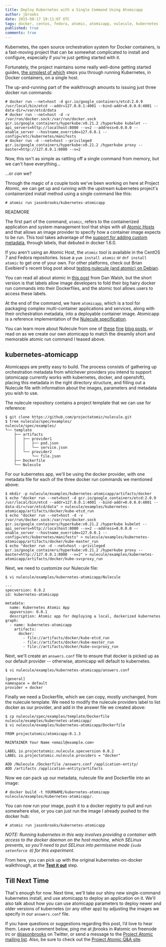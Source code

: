 ```yaml
---
title: Deploy Kubernetes with a Single Command Using Atomicapp
author: jbrooks
date: 2015-08-17 19:11:07 UTC
tags: docker, centos, fedora, atomic, atomicapp, nulecule, kubernetes
published: true
comments: true
---
```


Kubernetes, the open source orchestration system for Docker containers, is a fast-moving project that can be somewhat complicated to install and configure, especially if you're just getting started with it.

Fortunately, the project maintains some really well-done getting started guides, [the simplest of which](https://github.com/GoogleCloudPlatform/kubernetes/blob/release-1.0/docs/getting-started-guides/docker.md) steps you through running Kubernetes, in Docker containers, on a single host. 

The up-and-running part of the walkthrough amounts to issuing just three docker run commands:

```
# docker run --net=host -d gcr.io/google_containers/etcd:2.0.9 /usr/local/bin/etcd --addr=127.0.0.1:4001 --bind-addr=0.0.0.0:4001 --data-dir=/var/etcd/data
# docker run --net=host -d -v /var/run/docker.sock:/var/run/docker.sock gcr.io/google_containers/hyperkube:v0.21.2 /hyperkube kubelet --api_servers=http://localhost:8080 --v=2 --address=0.0.0.0 --enable_server --hostname_override=127.0.0.1 --config=/etc/kubernetes/manifests
# docker run -d --net=host --privileged gcr.io/google_containers/hyperkube:v0.21.2 /hyperkube proxy --master=http://127.0.0.1:8080 --v=2
```

Now, this isn't as simple as rattling off a single command from memory, but we can't have everything... 

...or *can* we? 

Through the magic of a couple tools we've been working on here at Project Atomic, we can get up and running with the upstream kubernetes project's containerized install method using a single command like this:

```
# atomic run jasonbrooks/kubernetes-atomicapp
```

READMORE

The first part of the command, `atomic`, refers to the containerized application and system management tool that ships with all [Atomic Hosts](http://www.projectatomic.io/download/) and that allows an image provider to specify how a container image expects to be run. This tool takes advantage of the [support for adding custom metadata](https://docs.docker.com/userguide/labels-custom-metadata/), through labels, that debuted in docker 1.6.0.

If you aren't using an Atomic Host, the `atomic` tool is available in the CentOS 7 and Fedora repositories. Issue a `yum install atomic` or `dnf install atomic` to get one of your own. For other platforms, check out Brian  Exelbierd's recent blog post about [testing nulecule (and atomic) on Debian](http://www.projectatomic.io/blog/2015/08/testing-nulecule-on-debian/).

You can read all about atomic in [this post](http://developerblog.redhat.com/2015/04/21/introducing-the-atomic-command/) from Dan Walsh, but the short version is that labels allow image developers to fold their big hairy docker run commands into their Dockerfiles, and the atomic tool allows users to access these labels.

At the end of the command, we have `atomicapp`, which is a tool for packaging complex multi-container applications and services, along with their orchestration metadata, into a deployable container image. Atomicapp is a reference implementation of the [Nulecule specification](https://github.com/projectatomic/nulecule). 

You can learn more about Nulecule from one of [these](http://www.projectatomic.io/blog/2015/05/announcing-the-nulecule-specification-for-composite-applications/) [fine](http://rhelblog.redhat.com/2015/05/15/the-atomic-app-concept-it-all-starts-when-a-nulecule-comes-out-of-its-nest/) [blog posts](http://rhelblog.redhat.com/2015/06/23/announcing-yum-rpm-for-containerized-applications-nulecule-atomic-app/), or read on as we create our own atomicapp to match the dreamily short and memorable atomic run command I teased above.

## kubernetes-atomicapp

Atomicapps are pretty easy to build. The process consists of gathering up orchestration metadata from whichever providers you intend to support (atomicapp currently works with kubernetes, docker, and openshift), placing this metadata in the right directory structure, and filling out a Nulecule file with information about the images, parameters and metadata you wish to use.

The nulecule repository contains a project template that we can use for reference:

```
$ git clone https://github.com/projectatomic/nulecule.git
$ tree nulecule/spec/examples/
nulecule/spec/examples/
└── template
    ├── artifacts
    │   ├── provider1
    │   │   ├── pod.json
    │   │   └── service.json
    │   └── provider2
    │       └── file.json
    ├── Dockerfile
    └── Nulecule
```

For our kubernetes app, we'll be using the docker provider, with one metadata file for each of the three docker run commands we mentioned above:

```
$ mkdir -p nulecule/examples/kubernetes-atomicapp/artifacts/docker
$ echo "docker run --net=host -d gcr.io/google_containers/etcd:2.0.9 /usr/local/bin/etcd --addr=127.0.0.1:4001 --bind-addr=0.0.0.0:4001 --data-dir=/var/etcd/data" > nulecule/examples/kubernetes-atomicapp/artifacts/docker/kube-etcd_run
$ echo "docker run --net=host -d -v /var/run/docker.sock:/var/run/docker.sock gcr.io/google_containers/hyperkube:v0.21.2 /hyperkube kubelet --api_servers=http://localhost:8080 --v=2 --address=0.0.0.0 --enable_server --hostname_override=127.0.0.1 --config=/etc/kubernetes/manifests" > nulecule/examples/kubernetes-atomicapp/artifacts/docker/kube-master_run
$ echo "docker run -d --net=host --privileged gcr.io/google_containers/hyperkube:v0.21.2 /hyperkube proxy --master=http://127.0.0.1:8080 --v=2" > nulecule/examples/kubernetes-atomicapp/artifacts/docker/kube-svcproxy_run
```

Next, we need to customize our Nulecule file:

```
$ vi nulecule/examples/kubernetes-atomicapp/Nulecule

---
specversion: 0.0.2
id: kubernetes-atomicapp

metadata:
  name: Kubernetes Atomic App
  appversion: 0.0.1
  description: Atomic app for deploying a local, dockerized kubernetes
graph:
  - name: kubernetes-atomicapp
    artifacts:
      docker:
        - file://artifacts/docker/kube-etcd_run
        - file://artifacts/docker/kube-master_run
        - file://artifacts/docker/kube-svcproxy_run
```

Next, we'll create an `answers.conf` file to ensure that docker is picked up as our default provider -- otherwise, atomicapp will default to kubernetes.

```
$ vi nulecule/examples/kubernetes-atomicapp/answers.conf

[general]
namespace = default
provider = docker
```

Finally we need a Dockerfile, which we can copy, mostly unchanged, from the nulecule template. We need to modify the nulecule providers label to list docker as our provider, and add in the answer file we created above:

```
$ cp nulecule/spec/examples/template/Dockerfile nulecule/examples/kubernetes-atomicapp/
$ vi nulecule/examples/kubernetes-atomicapp/Dockerfile

FROM projectatomic/atomicapp:0.1.3

MAINTAINER Your Name <email@example.com>

LABEL io.projectatomic.nulecule.specversion 0.0.2
LABEL io.projectatomic.nulecule.providers = "docker"

ADD /Nulecule /Dockerfile /answers.conf /application-entity/
ADD /artifacts /application-entity/artifacts
```

Now we can pack up our metadata, nulecule file and Dockerfile into an image:

```
# docker build -t YOURNAME/kubernetes-atomicapp nulecule/examples/kubernetes-atomicapp/.
```

You can now run your image, push it to a docker registry to pull and run somewhere else, or you can just run the image I already pushed to the docker hub:

```
# atomic run jasonbrooks/kubernetes-atomicapp
```

*NOTE: Running kubernetes in this way involves providing a container with access to the docker daemon on the host machine, which SELinux prevents, so you'll need to put SELinux into permissive mode (`sudo setenforce 0`) for this experiment.*

From here, you can pick up with the original kubernetes-on-docker walkthrough, at the [**Test it out**](https://github.com/GoogleCloudPlatform/kubernetes/blob/release-1.0/docs/getting-started-guides/docker.md#test-it-out) step.

## Till Next Time

That's enough for now. Next time, we'll take our shiny new single-command kubernetes install, and use atomicapp to deploy an application on it. We'll also talk about how you can use atomicapp parameters to deploy newer and older versions of kubernetes (or any other app) by adjusting the images we specify in our `answers.conf` file.

If you have questions or suggestions regarding this post, I’d love to hear them. Leave a comment below, ping me at jbrooks in #atomic on freenode irc or [@jasonbrooks](https://twitter.com/jasonbrooks) on Twitter, or send a message to the [Project Atomic mailing list](https://lists.projectatomic.io/mailman/listinfo/atomic-devel). Also, be sure to check out the [Project Atomic Q&A site](http://ask.projectatomic.io/en/questions/).
